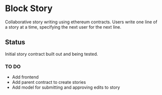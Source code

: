 # Block Story
Collaborative story writing using ethereum contracts. Users write one line of a
story at a time, specifying the next user for the next line.

## Status
Initial story contract built out and being tested.

### TO DO
  - Add frontend
  - Add parent contract to create stories
  - Add model for submitting and approving edits to story
